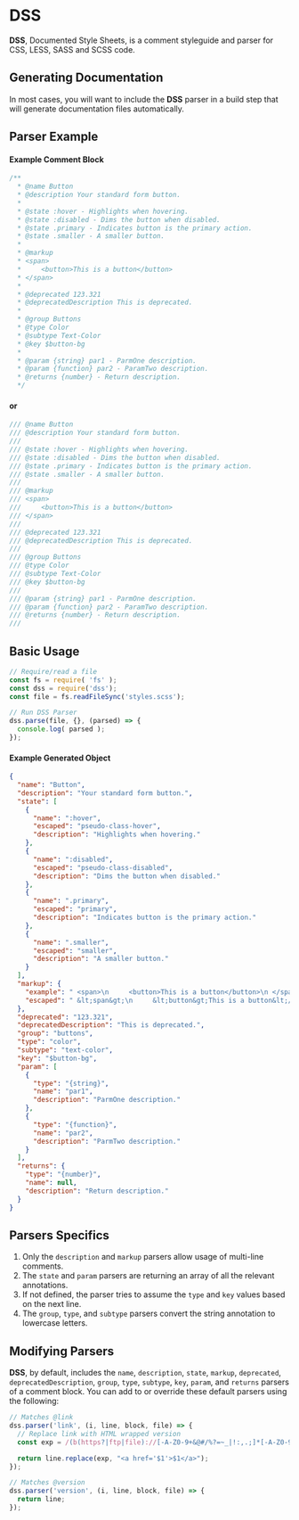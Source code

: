 # DSS

**DSS**, Documented Style Sheets, is a comment styleguide and parser for CSS, LESS, SASS and SCSS code.

## Generating Documentation

In most cases, you will want to include the **DSS** parser in a build step that will generate documentation files automatically.

## Parser Example

#### Example Comment Block

```css
/**
  * @name Button
  * @description Your standard form button.
  *
  * @state :hover - Highlights when hovering.
  * @state :disabled - Dims the button when disabled.
  * @state .primary - Indicates button is the primary action.
  * @state .smaller - A smaller button.
  *
  * @markup
  * <span>
  *     <button>This is a button</button>
  * </span>
  *
  * @deprecated 123.321
  * @deprecatedDescription This is deprecated.
  *
  * @group Buttons
  * @type Color
  * @subtype Text-Color
  * @key $button-bg
  *
  * @param {string} par1 - ParmOne description.
  * @param {function} par2 - ParamTwo description.
  * @returns {number} - Return description.
  */
```
#### or

```scss
/// @name Button
/// @description Your standard form button.
///
/// @state :hover - Highlights when hovering.
/// @state :disabled - Dims the button when disabled.
/// @state .primary - Indicates button is the primary action.
/// @state .smaller - A smaller button.
///
/// @markup
/// <span>
///     <button>This is a button</button>
/// </span>
///
/// @deprecated 123.321
/// @deprecatedDescription This is deprecated.
///
/// @group Buttons
/// @type Color
/// @subtype Text-Color
/// @key $button-bg
///
/// @param {string} par1 - ParmOne description.
/// @param {function} par2 - ParamTwo description.
/// @returns {number} - Return description.
///
```

## Basic Usage

```javascript
// Require/read a file
const fs = require( 'fs' );
const dss = require('dss');
const file = fs.readFileSync('styles.scss');

// Run DSS Parser
dss.parse(file, {}, (parsed) => {
  console.log( parsed );
});
```

#### Example Generated Object

```json
{
  "name": "Button",
  "description": "Your standard form button.",
  "state": [
    {
      "name": ":hover",
      "escaped": "pseudo-class-hover",
      "description": "Highlights when hovering."
    },
    {
      "name": ":disabled",
      "escaped": "pseudo-class-disabled",
      "description": "Dims the button when disabled."
    },
    {
      "name": ".primary",
      "escaped": "primary",
      "description": "Indicates button is the primary action."
    },
    {
      "name": ".smaller",
      "escaped": "smaller",
      "description": "A smaller button."
    }
  ],
  "markup": {
    "example": " <span>\n     <button>This is a button</button>\n </span>",
    "escaped": " &lt;span&gt;\n     &lt;button&gt;This is a button&lt;/button&gt;\n &lt;/span&gt;"
  },
  "deprecated": "123.321",
  "deprecatedDescription": "This is deprecated.",
  "group": "buttons",
  "type": "color",
  "subtype": "text-color",
  "key": "$button-bg",
  "param": [
    {
      "type": "{string}",
      "name": "par1",
      "description": "ParmOne description."
    },
    {
      "type": "{function}",
      "name": "par2",
      "description": "ParmTwo description."
    }
  ],
  "returns": {
    "type": "{number}",
    "name": null,
    "description": "Return description."
  }
}
```

## Parsers Specifics

1. Only the `description` and `markup` parsers allow usage of multi-line comments.
1. The `state` and `param` parsers are returning an array of all the relevant annotations.
1. If not defined, the parser tries to assume the `type` and `key` values based on the next line.
1. The `group`, `type`, and `subtype` parsers convert the string annotation to lowercase letters.

## Modifying Parsers

**DSS**, by default, includes the `name`, `description`, `state`, `markup`, `deprecated`, `deprecatedDescription`, `group`, `type`, `subtype`, `key`, `param`, and `returns` parsers of a comment block. You can add to or override these default parsers using the following:

```javascript
// Matches @link
dss.parser('link', (i, line, block, file) => {
  // Replace link with HTML wrapped version
  const exp = /(b(https?|ftp|file)://[-A-Z0-9+&@#/%?=~_|!:,.;]*[-A-Z0-9+&@#/%=~_|])/ig;

  return line.replace(exp, "<a href='$1'>$1</a>");
});
```

```javascript
// Matches @version
dss.parser('version', (i, line, block, file) => {
  return line;
});
```
